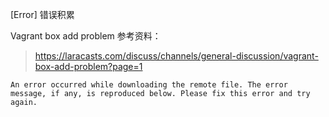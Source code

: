 [Error] 错误积累
	
Vagrant box add problem
参考资料：
>https://laracasts.com/discuss/channels/general-discussion/vagrant-box-add-problem?page=1  

```
An error occurred while downloading the remote file. The error
message, if any, is reproduced below. Please fix this error and try
again.
```

